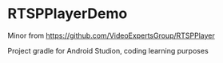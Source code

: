 # RTSPPlayerDemo
Minor from https://github.com/VideoExpertsGroup/RTSPPlayer

Project gradle for Android Studion, coding learning purposes


